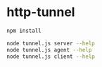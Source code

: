 # http-tunnel

```bash
npm install

node tunnel.js server --help
node tunnel.js agent --help
node tunnel.js client --help
```
